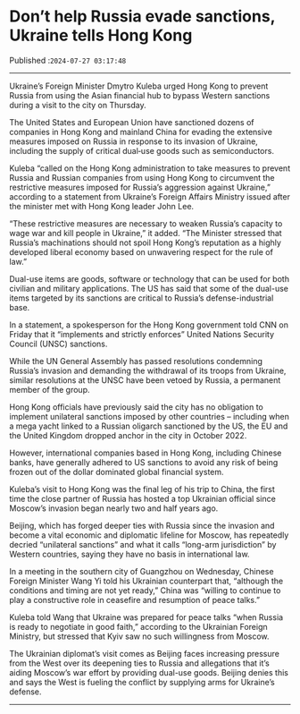 # Don’t help Russia evade sanctions, Ukraine tells Hong Kong

Published :`2024-07-27 03:17:48`

---

Ukraine’s Foreign Minister Dmytro Kuleba urged Hong Kong to prevent Russia from using the Asian financial hub to bypass Western sanctions during a visit to the city on Thursday.

The United States and European Union have sanctioned dozens of companies in Hong Kong and mainland China for evading the extensive measures imposed on Russia in response to its invasion of Ukraine, including the supply of critical dual‑use goods such as semiconductors.

Kuleba “called on the Hong Kong administration to take measures to prevent Russia and Russian companies from using Hong Kong to circumvent the restrictive measures imposed for Russia’s aggression against Ukraine,” according to a statement from Ukraine’s Foreign Affairs Ministry issued after the minister met with Hong Kong leader John Lee.

“These restrictive measures are necessary to weaken Russia’s capacity to wage war and kill people in Ukraine,” it added. “The Minister stressed that Russia’s machinations should not spoil Hong Kong’s reputation as a highly developed liberal economy based on unwavering respect for the rule of law.”

Dual-use items are goods, software or technology that can be used for both civilian and military applications. The US has said that some of the dual-use items targeted by its sanctions are critical to Russia’s defense-industrial base.

In a statement, a spokesperson for the Hong Kong government told CNN on Friday that it “implements and strictly enforces” United Nations Security Council (UNSC) sanctions.

While the UN General Assembly has passed resolutions condemning Russia’s invasion and demanding the withdrawal of its troops from Ukraine, similar resolutions at the UNSC have been vetoed by Russia, a permanent member of the group.

Hong Kong officials have previously said the city has no obligation to implement unilateral sanctions imposed by other countries – including when a mega yacht linked to a Russian oligarch sanctioned by the US, the EU and the United Kingdom dropped anchor in the city in October 2022.

However, international companies based in Hong Kong, including Chinese banks, have generally adhered to US sanctions to avoid any risk of being frozen out of the dollar dominated global financial system.

Kuleba’s visit to Hong Kong was the final leg of his trip to China, the first time the close partner of Russia has hosted a top Ukrainian official since Moscow’s invasion began nearly two and half years ago.

Beijing, which has forged deeper ties with Russia since the invasion and become a vital economic and diplomatic lifeline for Moscow, has repeatedly decried “unilateral sanctions” and what it calls “long-arm jurisdiction” by Western countries, saying they have no basis in international law.

In a meeting in the southern city of Guangzhou on Wednesday, Chinese Foreign Minister Wang Yi told his Ukrainian counterpart that, “although the conditions and timing are not yet ready,” China was “willing to continue to play a constructive role in ceasefire and resumption of peace talks.”

Kuleba told Wang that Ukraine was prepared for peace talks “when Russia is ready to negotiate in good faith,” according to the Ukrainian Foreign Ministry, but stressed that Kyiv saw no such willingness from Moscow.

The Ukrainian diplomat’s visit comes as Beijing faces increasing pressure from the West over its deepening ties to Russia and allegations that it’s aiding Moscow’s war effort by providing dual-use goods. Beijing denies this and says the West is fueling the conflict by supplying arms for Ukraine’s defense.

---

